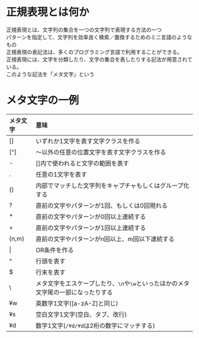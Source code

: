 # 正規表現とは何か
正規表現とは、文字列の集合を一つの文字列で表現する方法の一つ<br>
パターンを指定して、文字列を効率良く検索／置換するためのミニ言語のようなもの<br>
正規表現の表記法は、多くのプログラミング言語で利用することができる。<br>
正規表現には、文字を分類したり、文字の集合を表したりする記法が用意されている。<br>
このような記法を「メタ文字」という<br>

# メタ文字の一例
| メタ文字 | 意味 |
| :--- | :--- |
| [] | いずれか1文字を表す文字クラスを作る |
| [^] | 〜以外の任意の位置文字を表す文字クラスを作る |
| - | []内で使われると文字の範囲を表す |
| . | 任意の1文字を表す |
| () | 内部でマッチした文字列をキャプチャもしくはグループ化する |
| ? | 直前の文字やパターンが1回、もしくは0回現れる |
| * | 直前の文字やパターンが0回以上連続する |
| + | 直前の文字やパターンが1回以上連続する |
| {n,m} | 直前の文字やパターンがn回以上、m回以下連続する |
| &#124; | OR条件を作る |
| ^ | 行頭を表す |
| $ | 行末を表す |
| \ | メタ文字をエスケープしたり、`\n`や`\w`といったほかのメタ文字尾の一部になったりする |
| ¥w | 英数字1文字([a-zA-Z]と同じ) |
| ¥s | 空白文字1文字(空白、タブ、改行) |
| ¥d | 数字1文字(`/¥d/¥d`は2桁の数字にマッチする) |

